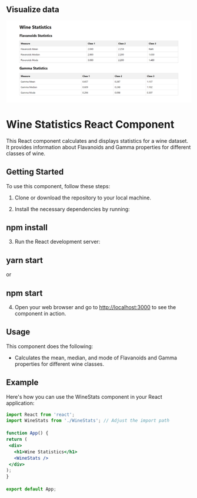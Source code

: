 ## Visualize data


![Image Alt Text](/public/visualize_data.png)



# Wine Statistics React Component
This React component calculates and displays statistics for a wine dataset. It provides information about Flavanoids and Gamma properties for different classes of wine.

## Getting Started

To use this component, follow these steps:

1. Clone or download the repository to your local machine.

2. Install the necessary dependencies by running: 
## npm install

3. Run the React development server:
 ## yarn start  
 or
 ## npm start

4. Open your web browser and go to [http://localhost:3000](http://localhost:3000) to see the component in action.

## Usage

This component does the following:

- Calculates the mean, median, and mode of Flavanoids and Gamma properties for different wine classes.

## Example

Here's how you can use the WineStats component in your React application:

```jsx
import React from 'react';
import WineStats from './WineStats'; // Adjust the import path

function App() {
return (
 <div>
   <h1>Wine Statistics</h1>
   <WineStats />
 </div>
);
}

export default App;


